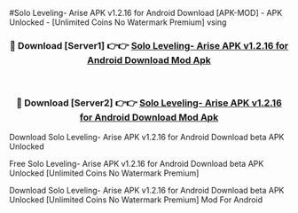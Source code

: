 #Solo Leveling- Arise APK v1.2.16 for Android Download [APK-MOD] - APK Unlocked - [Unlimited Coins No Watermark Premium] vsing



<div align="center">

<h3>🔴 Download [Server1] 👉👉 <a href="https://momento.my/?title=Solo_Leveling-_Arise_APK_v1.2.16_for_Android_Download">Solo Leveling- Arise APK v1.2.16 for Android Download Mod Apk</a></h3><br>

<h3>🔴 Download [Server2] 👉👉 <a href="https://momento.my/?title=Solo_Leveling-_Arise_APK_v1.2.16_for_Android_Download">Solo Leveling- Arise APK v1.2.16 for Android Download Mod Apk</a></h3>
</div>



Download Solo Leveling- Arise APK v1.2.16 for Android Download beta APK Unlocked

Free Solo Leveling- Arise APK v1.2.16 for Android Download beta APK Unlocked [Unlimited Coins No Watermark Premium]

Download Solo Leveling- Arise APK v1.2.16 for Android Download beta APK Unlocked [Unlimited Coins No Watermark Premium] Mod For Android
